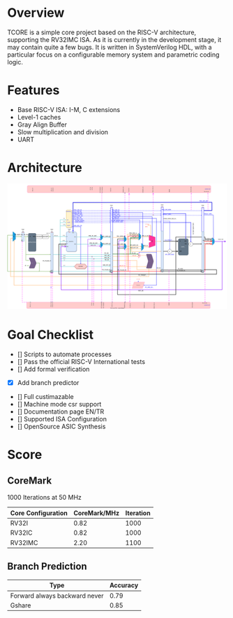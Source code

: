 # Overview
TCORE is a simple core project based on the RISC-V architecture, supporting the RV32IMC ISA. As it is currently in the development stage, it may contain quite a few bugs. It is written in SystemVerilog HDL, with a particular focus on a configurable memory system and parametric coding logic.
# Features
- Base RISC-V ISA: I-M, C extensions
- Level-1 caches
- Gray Align Buffer
- Slow multiplication and division
- UART
# Architecture
![alt text](./doc/CPU.svg)


# Goal Checklist
- [] Scripts to automate processes
- [] Pass the official RISC-V International tests
- [] Add formal verification
- [X] Add branch predictor
- [] Full custimazable
- [] Machine mode csr support
- [] Documentation page EN/TR
- [] Supported ISA Configuration
- [] OpenSource ASIC Synthesis


# Score

## CoreMark
1000 Iterations at 50 MHz

| Core Configuration   | CoreMark/MHz | Iteration |
|--------------------- |--------------|--------------|
| RV32I                | 0.82         | 1000         |
| RV32IC               | 0.82         | 1000         |
| RV32IMC              | 2.20         | 1100         |

## Branch Prediction

| Type   | 	Accuracy |
|--------------------- |--------------|
| Forward always backward never                | 0.79         |
| Gshare               | 0.85         |

